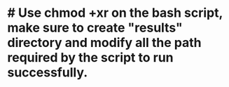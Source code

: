 # # Use chmod +xr on the bash script, make sure to create "results" directory and modify all the path required by the script to run successfully.
